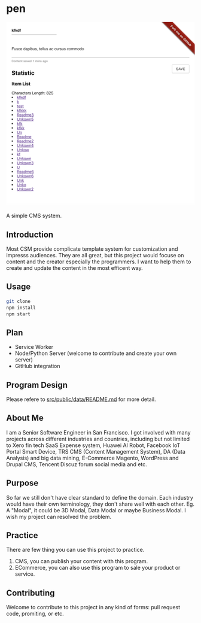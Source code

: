 # pen

![Screenshot](./assets/images/WX20190704-233451@2x.png)

A simple CMS system.

## Introduction

Most CSM provide complicate template system for customization and impresss audiences. They are all great, but this
project would focuse on content and the creator especially the programmers. I want to help them to create and update
the content in the most efficent way.

## Usage

```bash
git clone
npm install
npm start
```

## Plan

* Service Worker
* Node/Python Server (welcome to contribute and create your own server)
* GitHub integration

## Program Design

Please refere to [src/public/data/README.md](src/public/data/README.md) for more detail.

## About Me

I am a Senior Software Engineer in San Francisco. I got involved with many projects across different industries and
countries, including but not limited to Xero fin tech SaaS Expense system, Huawei AI Robot, Facebook IoT Portal Smart
Device, TRS CMS (Content Management System), DA (Data Analysis) and big data mining, E-Commerce Magento, WordPress and
Drupal CMS, Tencent Discuz forum social media and etc.

## Purpose

So far we still don't have clear standard to define the domain. Each industry would have their own terminology, they
don't share well with each other. Eg. A "Modal", it could be 3D Modal, Data Modal or maybe Business Modal. I wish my
project can resolved the problem.

## Practice

There are few thing you can use this project to practice.

1. CMS, you can publish your content with this program.
2. ECommerce, you can also use this program to sale your product or service.

## Contributing

Welcome to contribute to this project in any kind of forms: pull request code, promiting, or etc.
